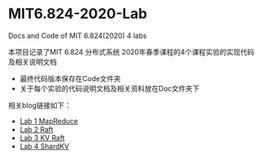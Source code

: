 # MIT6.824-2020-Lab
Docs and Code of MIT 6.824(2020) 4 labs

本项目记录了MIT 6.824 分布式系统 2020年春季课程的4个课程实验的实现代码及相关说明文档
- 最终代码版本保存在Code文件夹
- 关于每个实验的代码说明文档及相关资料放在Doc文件夹下

相关blog链接如下：
- [Lab 1 MapReduce](https://blog.csdn.net/qq_43460956/article/details/134860459?spm=1001.2014.3001.5501)
- [Lab 2 Raft](https://blog.csdn.net/qq_43460956/article/details/134869695?spm=1001.2014.3001.5501)
- [Lab 3 KV Raft](https://blog.csdn.net/qq_43460956/article/details/134879181?spm=1001.2014.3001.5501)
- [Lab 4 ShardKV](https://blog.csdn.net/qq_43460956/article/details/134885751?spm=1001.2014.3001.5501)
